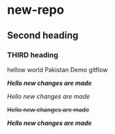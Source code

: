 # new-repo

## Second heading

### THIRD heading
hellow world
Pakistan
Demo gitflow

***Hello new changes are made***

*Hello new changes are made*

~~Hello new changes are made~~

***Hello new changes are made***
